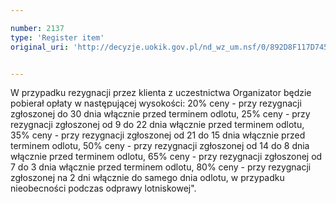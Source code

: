 ```yaml
---

number: 2137
type: 'Register item'
original_uri: 'http://decyzje.uokik.gov.pl/nd_wz_um.nsf/0/892D8F117D745E71C125781E00474392?OpenDocument'


---
```


W przypadku rezygnacji przez klienta z uczestnictwa Organizator będzie pobierał opłaty w następującej wysokości: 20% ceny - przy rezygnacji zgłoszonej do 30 dnia włącznie przed terminem odlotu, 25% ceny - przy rezygnacji zgłoszonej od 9 do 22 dnia włącznie przed terminem odlotu, 35% ceny - przy rezygnacji zgłoszonej od 21 do 15 dnia włącznie przed terminem odlotu, 50% ceny - przy rezygnacji zgłoszonej od 14 do 8 dnia włącznie przed terminem odlotu, 65% ceny - przy rezygnacji zgłoszonej od 7 do 3 dnia włącznie przed terminem odlotu, 80% ceny - przy rezygnacji zgłoszonej na 2 dni włącznie do samego dnia odlotu, w przypadku nieobecności podczas odprawy lotniskowej".
